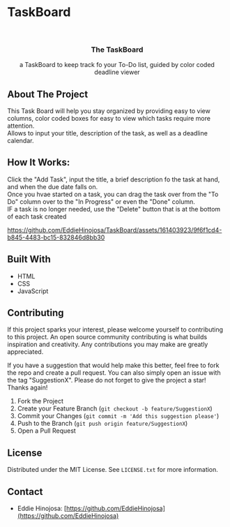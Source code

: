 # TaskBoard

<!-- PROJECT title -->
<br />
<div align="center">
    <h3 align="center">The TaskBoard</h3>
    <p align="center">
    a TaskBoard to keep track fo your To-Do list, guided by color coded deadline viewer</p>
</div>




<!-- ABOUT THE PROJECT -->
## About The Project

<p>This Task Board will help you stay organized by providing easy to view columns, color coded boxes for easy to view which tasks require more attention.<br>
Allows to input your title, description of the task, as well as a deadline calendar.
</p>


## How It Works:

<p>Click the "Add Task", input the title, a brief description fo the task at hand, and when the due date falls on. <br>
Once you hvae started on a task, you can drag the task over from the "To Do" column over to the "In Progress" or even the "Done" column. <br>
IF a task is no longer needed, use the "Delete" button that is at the bottom of each task created </p>



https://github.com/EddieHinojosa/TaskBoard/assets/161403923/9f6f1cd4-b845-4483-bc15-832846d8bb30






## Built With

* HTML
* CSS
* JavaScript



<!-- CONTRIBUTING -->
## Contributing

If this project sparks your interest, please welcome yourself to contributing to this project. An open source community contributing is what builds inspiration and creativity. Any contributions you may make are greatly appreciated.

If you have a suggestion that would help make this better, feel free to fork the repo and create a pull request. You can also simply open an issue with the tag "SuggestionX".
Please do not forget to give the project a star! Thanks again!

1. Fork the Project
2. Create your Feature Branch (`git checkout -b feature/SuggestionX`)
3. Commit your Changes (`git commit -m 'Add this suggestion please'`)
4. Push to the Branch (`git push origin feature/SuggestionX`)
5. Open a Pull Request





<!-- LICENSE -->
## License

Distributed under the MIT License. See `LICENSE.txt` for more information.





<!-- CONTACT -->
## Contact

* Eddie Hinojosa: [https://github.com/EddieHinojosa](https://github.com/EddieHinojosa)





